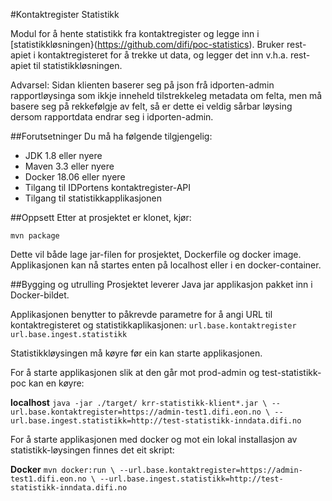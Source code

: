 #Kontaktregister Statistikk

Modul for å hente statistikk fra kontaktregister og legge inn i [statistikkløsningen}(https://github.com/difi/poc-statistics).
Bruker rest-apiet i kontaktregisteret for å trekke ut data, og legger det inn v.h.a. rest-apiet til statistikkløsningen.

Advarsel: Sidan klienten baserer seg på json frå idporten-admin rapportløysinga som ikkje inneheld tilstrekkeleg metadata om felta, men må basere seg på rekkefølgje av felt, så er dette ei veldig sårbar løysing dersom rapportdata endrar seg i idporten-admin.

##Forutsetninger
Du må ha følgende tilgjengelig:
* JDK 1.8 eller nyere
* Maven 3.3 eller nyere
* Docker 18.06 eller nyere
* Tilgang til IDPortens kontaktregister-API
* Tilgang til statistikkapplikasjonen

##Oppsett
Etter at prosjektet er klonet, kjør:

`mvn package`

Dette vil både lage jar-filen for prosjektet, Dockerfile og docker image.
Applikasjonen kan nå startes enten på localhost eller i en docker-container.

##Bygging og utrulling
Prosjektet leverer Java jar applikasjon pakket inn i Docker-bildet.

Applikasjonen benytter to påkrevde parametre for å angi URL til kontaktregisteret og statistikkaplikasjonen:
`url.base.kontaktregister`
`url.base.ingest.statistikk`

Statistikkløysingen må køyre før ein kan starte applikasjonen.

For å starte applikasjonen slik at den går mot prod-admin og test-statistikk-poc kan en køyre:

**localhost**
`java -jar ./target/ krr-statistikk-klient*.jar \
  --url.base.kontaktregister=https://admin-test1.difi.eon.no \
  --url.base.ingest.statistikk=http://test-statistikk-inndata.difi.no`

For å starte applikasjonen med docker og mot ein lokal installasjon av statistikk-løysingen finnes det eit skript:

**Docker**
`mvn docker:run \
  --url.base.kontaktregister=https://admin-test1.difi.eon.no \
  --url.base.ingest.statistikk=http://test-statistikk-inndata.difi.no`
